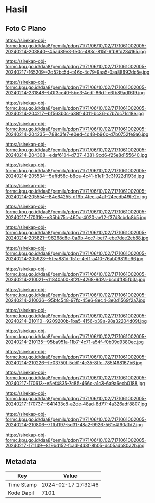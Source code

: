# Hasil

## Foto C Plano

https://sirekap-obj-formc.kpu.go.id/daa8/pemilu/pdpr/71/71/06/10/02/7171061002005-20240214-203840--45ad89e3-fe0c-483c-815f-6fb8fd234165.jpg

https://sirekap-obj-formc.kpu.go.id/daa8/pemilu/pdpr/71/71/06/10/02/7171061002005-20240217-165209--2d52bc5d-c46c-4c79-9aa5-0aa88692dd5e.jpg

https://sirekap-obj-formc.kpu.go.id/daa8/pemilu/pdpr/71/71/06/10/02/7171061002005-20240214-231848--b0f3ce40-5be3-4edf-86df-e6fb89adf6f9.jpg

https://sirekap-obj-formc.kpu.go.id/daa8/pemilu/pdpr/71/71/06/10/02/7171061002005-20240214-204217--bf563b0c-a38f-4011-bc36-c7b7dc71c18e.jpg

https://sirekap-obj-formc.kpu.go.id/daa8/pemilu/pdpr/71/71/06/10/02/7171061002005-20240214-204235--788c3fe7-e0ed-4d48-b96c-d7b0752fe9a6.jpg

https://sirekap-obj-formc.kpu.go.id/daa8/pemilu/pdpr/71/71/06/10/02/7171061002005-20240214-204308--edaf6104-d737-4381-9cd6-f25e8d155640.jpg

https://sirekap-obj-formc.kpu.go.id/daa8/pemilu/pdpr/71/71/06/10/02/7171061002005-20240214-205534--5affd58c-b8ca-4c41-b1e1-3c31922d193d.jpg

https://sirekap-obj-formc.kpu.go.id/daa8/pemilu/pdpr/71/71/06/10/02/7171061002005-20240214-205554--84e64255-df9b-4fec-a4a1-24ecdb49fe2c.jpg

https://sirekap-obj-formc.kpu.go.id/daa8/pemilu/pdpr/71/71/06/10/02/7171061002005-20240217-170316--e35bb75c-460c-4020-ae12-f37d3cbdc8b5.jpg

https://sirekap-obj-formc.kpu.go.id/daa8/pemilu/pdpr/71/71/06/10/02/7171061002005-20240214-205821--96268d8e-0a9b-4cc7-bef7-ebe7dee2eb88.jpg

https://sirekap-obj-formc.kpu.go.id/daa8/pemilu/pdpr/71/71/06/10/02/7171061002005-20240214-205923--5fea881d-151e-4ef1-a410-76ab09819c66.jpg

https://sirekap-obj-formc.kpu.go.id/daa8/pemilu/pdpr/71/71/06/10/02/7171061002005-20240214-210021--d1840a00-8f20-4268-9d2a-bcd4ff85fb3a.jpg

https://sirekap-obj-formc.kpu.go.id/daa8/pemilu/pdpr/71/71/06/10/02/7171061002005-20240214-210036--95bfc548-97fc-45e6-8ec4-3e0d1569f2a7.jpg

https://sirekap-obj-formc.kpu.go.id/daa8/pemilu/pdpr/71/71/06/10/02/7171061002005-20240214-210110--9209200b-1ba5-4156-b39a-98a32204d09f.jpg

https://sirekap-obj-formc.kpu.go.id/daa8/pemilu/pdpr/71/71/06/10/02/7171061002005-20240214-210135--95ba951a-11b7-4c71-a54f-f0b09d9380ec.jpg

https://sirekap-obj-formc.kpu.go.id/daa8/pemilu/pdpr/71/71/06/10/02/7171061002005-20240214-210226--fe03750f-5dd1-4c35-8ffc-785f468167b6.jpg

https://sirekap-obj-formc.kpu.go.id/daa8/pemilu/pdpr/71/71/06/10/02/7171061002005-20240217-170613--e5ef4835-7c85-466c-a1c3-6a9a6ecb0188.jpg

https://sirekap-obj-formc.kpu.go.id/daa8/pemilu/pdpr/71/71/06/10/02/7171061002005-20240217-170737--641433c8-a2de-48ad-8d77-4a326adf8807.jpg

https://sirekap-obj-formc.kpu.go.id/daa8/pemilu/pdpr/71/71/06/10/02/7171061002005-20240214-210806--7ffbf197-5d31-48a2-9926-561e4f90a1d2.jpg

https://sirekap-obj-formc.kpu.go.id/daa8/pemilu/pdpr/71/71/06/10/02/7171061002005-20240217-171149--819bd152-fcad-4d3f-8b05-dc05adb80a2b.jpg


## Metadata

| Key        | Value               |
| ---------- | ------------------- |
| Time Stamp | 2024-02-17 17:32:46 |
| Kode Dapil | 7101                |



